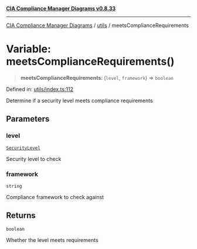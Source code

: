 [**CIA Compliance Manager Diagrams v0.8.33**](../../README.md)

***

[CIA Compliance Manager Diagrams](../../modules.md) / [utils](../README.md) / meetsComplianceRequirements

# Variable: meetsComplianceRequirements()

> **meetsComplianceRequirements**: (`level`, `framework`) => `boolean`

Defined in: [utils/index.ts:112](https://github.com/Hack23/cia-compliance-manager/blob/1f4f2c51bc48d917eff1eb43881cee05d381f406/src/utils/index.ts#L112)

Determine if a security level meets compliance requirements

## Parameters

### level

[`SecurityLevel`](../../types/cia/type-aliases/SecurityLevel.md)

Security level to check

### framework

`string`

Compliance framework to check against

## Returns

`boolean`

Whether the level meets requirements
